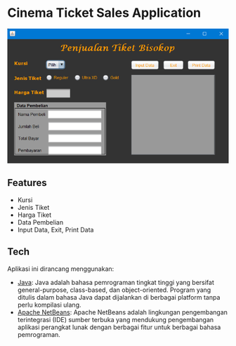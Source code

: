 # Cinema Ticket Sales Application

<p align="center"><img src="Picture.png" width="600px" alt="Tampilan Aplikasi"></a></p>

## Features

- Kursi
- Jenis Tiket
- Harga Tiket
- Data Pembelian
- Input Data, Exit, Print Data

## Tech

Aplikasi ini dirancang menggunakan:

- [Java](https://code.visualstudio.com/docs/editor/vscode-web): Java adalah bahasa pemrograman tingkat tinggi yang bersifat general-purpose, class-based, dan object-oriented. Program yang ditulis dalam bahasa Java dapat dijalankan di berbagai platform tanpa perlu kompilasi ulang.
- [Apache NetBeans](https://netbeans.apache.org/front/main/): Apache NetBeans adalah lingkungan pengembangan terintegrasi (IDE) sumber terbuka yang mendukung pengembangan aplikasi perangkat lunak dengan berbagai fitur untuk berbagai bahasa pemrograman.
